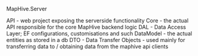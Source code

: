 MapHive.Server

API - web project exposing the serverside functionality
Core - the actual API responsible for the core MapHive backend logic
DAL - Data Access Layer; EF configurations, customisations and such
DataModel - the actual entities as stored in a db
DTO - Data Transfer Objects - used mainly for transferring data to / obtaining data from the maphive api clients